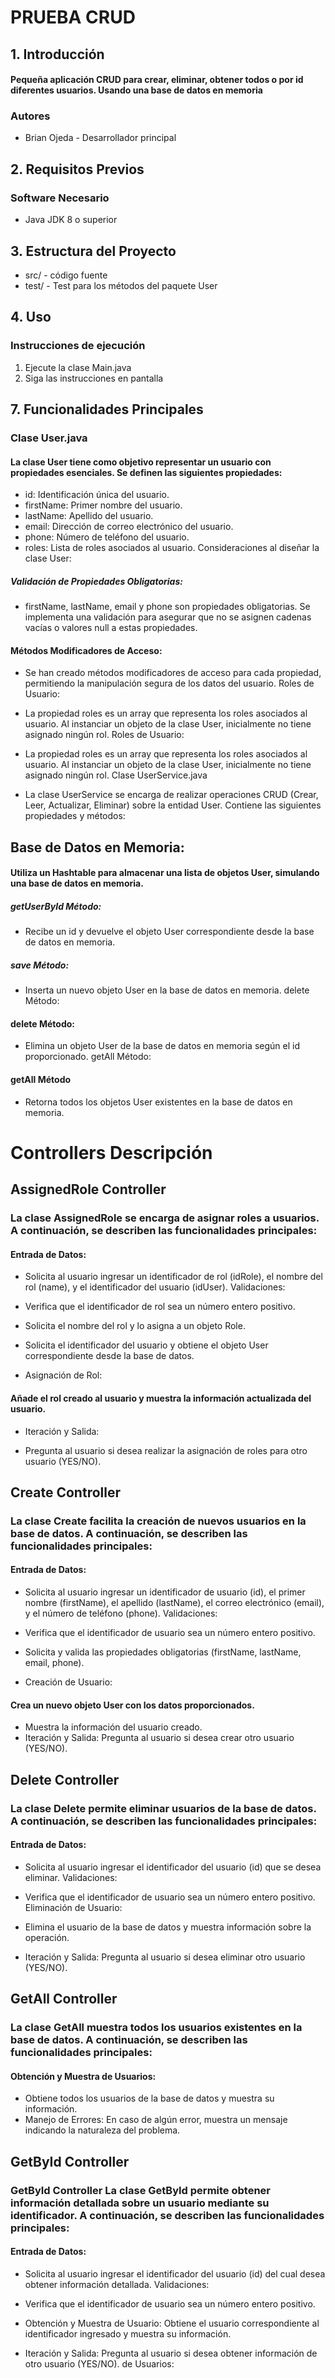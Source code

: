 # PRUEBA CRUD

## 1. Introducción
#### Pequeña aplicación CRUD para crear, eliminar, obtener todos o por id diferentes usuarios. Usando una base de datos en memoria

### Autores
- Brian Ojeda - Desarrollador principal

## 2. Requisitos Previos
### Software Necesario
- Java JDK 8 o superior

## 3. Estructura del Proyecto
- src/ - código fuente
- test/ - Test para los métodos del paquete User 

## 4. Uso
### Instrucciones de ejecución
1. Ejecute la clase Main.java
2. Siga las instrucciones en pantalla

## 7. Funcionalidades Principales
### Clase User.java
#### La clase User tiene como objetivo representar un usuario con propiedades esenciales. Se definen las siguientes propiedades:

- id: Identificación única del usuario.
- firstName: Primer nombre del usuario.
- lastName: Apellido del usuario.
- email: Dirección de correo electrónico del usuario.
- phone: Número de teléfono del usuario.
- roles: Lista de roles asociados al usuario.
Consideraciones al diseñar la clase User:

##### Validación de Propiedades Obligatorias:

- firstName, lastName, email y phone son propiedades obligatorias. Se implementa una validación para asegurar que no se asignen cadenas vacías o valores null a estas propiedades.
#### Métodos Modificadores de Acceso:

- Se han creado métodos modificadores de acceso para cada propiedad, permitiendo la manipulación segura de los datos del usuario.
Roles de Usuario:

- La propiedad roles es un array que representa los roles asociados al usuario. Al instanciar un objeto de la clase User, inicialmente no tiene asignado ningún rol.
Roles de Usuario:

- La propiedad roles es un array que representa los roles asociados al usuario. Al instanciar un objeto de la clase User, inicialmente no tiene asignado ningún rol.
Clase UserService.java

- La clase UserService se encarga de realizar operaciones CRUD (Crear, Leer, Actualizar, Eliminar) sobre la entidad User. Contiene las siguientes propiedades y métodos:

## Base de Datos en Memoria:

#### Utiliza un Hashtable para almacenar una lista de objetos User, simulando una base de datos en memoria.
##### getUserById Método:

- Recibe un id y devuelve el objeto User correspondiente desde la base de datos en memoria.

##### save Método:

- Inserta un nuevo objeto User en la base de datos en memoria.
delete Método:

#### delete Método:
- Elimina un objeto User de la base de datos en memoria según el id proporcionado.
getAll Método:

#### getAll Método
- Retorna todos los objetos User existentes en la base de datos en memoria.

# Controllers Descripción

## AssignedRole Controller
### La clase AssignedRole se encarga de asignar roles a usuarios. A continuación, se describen las funcionalidades principales:

#### Entrada de Datos:

- Solicita al usuario ingresar un identificador de rol (idRole), el nombre del rol (name), y el identificador del usuario (idUser).
Validaciones:

- Verifica que el identificador de rol sea un número entero positivo.
- Solicita el nombre del rol y lo asigna a un objeto Role.
- Solicita el identificador del usuario y obtiene el objeto User correspondiente desde la base de datos.
- Asignación de Rol:

#### Añade el rol creado al usuario y muestra la información actualizada del usuario.
- Iteración y Salida:

- Pregunta al usuario si desea realizar la asignación de roles para otro usuario (YES/NO).

## Create Controller
### La clase Create facilita la creación de nuevos usuarios en la base de datos. A continuación, se describen las funcionalidades principales:

#### Entrada de Datos:

- Solicita al usuario ingresar un identificador de usuario (id), el primer nombre (firstName), el apellido (lastName), el correo electrónico (email), y el número de teléfono (phone).
Validaciones:

- Verifica que el identificador de usuario sea un número entero positivo.
- Solicita y valida las propiedades obligatorias (firstName, lastName, email, phone).
- Creación de Usuario:

#### Crea un nuevo objeto User con los datos proporcionados.
- Muestra la información del usuario creado.
- Iteración y Salida: Pregunta al usuario si desea crear otro usuario (YES/NO).

## Delete Controller
### La clase Delete permite eliminar usuarios de la base de datos. A continuación, se describen las funcionalidades principales:

#### Entrada de Datos:

- Solicita al usuario ingresar el identificador del usuario (id) que se desea eliminar.
Validaciones:

- Verifica que el identificador de usuario sea un número entero positivo.
Eliminación de Usuario:

- Elimina el usuario de la base de datos y muestra información sobre la operación.
- Iteración y Salida: Pregunta al usuario si desea eliminar otro usuario (YES/NO).

## GetAll Controller
### La clase GetAll muestra todos los usuarios existentes en la base de datos. A continuación, se describen las funcionalidades principales:


#### Obtención y Muestra de Usuarios:

- Obtiene todos los usuarios de la base de datos y muestra su información.
- Manejo de Errores: En caso de algún error, muestra un mensaje indicando la naturaleza del problema.



## GetById Controller
### GetById Controller La clase GetById permite obtener información detallada sobre un usuario mediante su identificador. A continuación, se describen las funcionalidades principales:

#### Entrada de Datos:

- Solicita al usuario ingresar el identificador del usuario (id) del cual desea obtener información detallada.
Validaciones:

- Verifica que el identificador de usuario sea un número entero positivo.
- Obtención y Muestra de Usuario: Obtiene el usuario correspondiente al identificador ingresado y muestra su información.
- Iteración y Salida: Pregunta al usuario si desea obtener información de otro usuario (YES/NO). de Usuarios:
